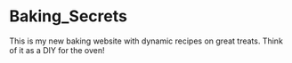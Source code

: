 # Baking_Secrets
This is my new baking website with dynamic recipes on great treats. Think of it as a DIY for the oven!
